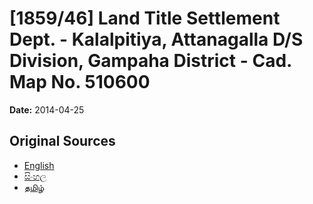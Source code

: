 # [1859/46] Land Title Settlement Dept. - Kalalpitiya, Attanagalla D/S Division, Gampaha District - Cad. Map No. 510600

**Date:** 2014-04-25

## Original Sources

- [English](https://documents.gov.lk/view/extra-gazettes/2014/4/1859-46_E.pdf)
- [සිංහල](https://documents.gov.lk/view/extra-gazettes/2014/4/1859-46_S.pdf)
- [தமிழ்](https://documents.gov.lk/view/extra-gazettes/2014/4/1859-46_T.pdf)
